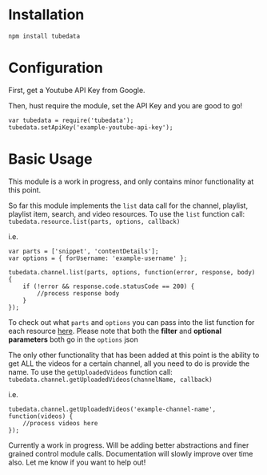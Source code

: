 # Installation

```
npm install tubedata
```

# Configuration

First, get a Youtube API Key from Google.

Then, hust require the module, set the API Key and you are good to go!

```
var tubedata = require('tubedata');
tubedata.setApiKey('example-youtube-api-key');
```

# Basic Usage

This module is a work in progress, and only contains minor functionality at this point.

So far this module implements the `list` data call for the channel, playlist, playlist item, search, and video resources. To use the `list` function call: `tubedata.resource.list(parts, options, callback)`

i.e.
```
var parts = ['snippet', 'contentDetails'];
var options = { forUsername: 'example-username' };

tubedata.channel.list(parts, options, function(error, response, body) {
	if (!error && response.code.statusCode == 200) {
		//process response body
	}
});
```

To check out what `parts` and `options` you can pass into the list function for each resource <a href="https://developers.google.com/youtube/v3/docs/">here</a>. Please note that both the **filter** and **optional parameters** both go in the `options` json

The only other functionality that has been added at this point is the ability to get ALL the videos for a certain channel, all you need to do is provide the name. To use the `getUploadedVideos` function call: `tubedata.channel.getUploadedVideos(channelName, callback)`

i.e.
```
tubedata.channel.getUploadedVideos('example-channel-name', function(videos) {
	//process videos here
});
```



Currently a work in progress. Will be adding better abstractions and finer grained control module calls. Documentation will slowly improve over time also. Let me know if you want to help out!
